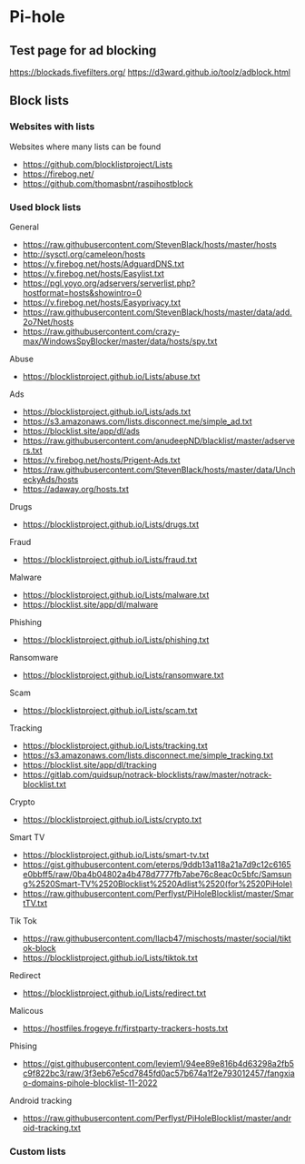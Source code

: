 # Pi-hole #

## Test page for ad blocking ##

https://blockads.fivefilters.org/
https://d3ward.github.io/toolz/adblock.html

## Block lists ##

### Websites with lists ###

Websites where many lists can be found
* https://github.com/blocklistproject/Lists
* https://firebog.net/
* https://github.com/thomasbnt/raspihostblock

### Used block lists ###

General
* https://raw.githubusercontent.com/StevenBlack/hosts/master/hosts
* http://sysctl.org/cameleon/hosts
* https://v.firebog.net/hosts/AdguardDNS.txt
* https://v.firebog.net/hosts/Easylist.txt
* https://pgl.yoyo.org/adservers/serverlist.php?hostformat=hosts&showintro=0
* https://v.firebog.net/hosts/Easyprivacy.txt
* https://raw.githubusercontent.com/StevenBlack/hosts/master/data/add.2o7Net/hosts
* https://raw.githubusercontent.com/crazy-max/WindowsSpyBlocker/master/data/hosts/spy.txt

Abuse
* https://blocklistproject.github.io/Lists/abuse.txt

Ads
* https://blocklistproject.github.io/Lists/ads.txt
* https://s3.amazonaws.com/lists.disconnect.me/simple_ad.txt
* https://blocklist.site/app/dl/ads
* https://raw.githubusercontent.com/anudeepND/blacklist/master/adservers.txt
* https://v.firebog.net/hosts/Prigent-Ads.txt
* https://raw.githubusercontent.com/StevenBlack/hosts/master/data/UncheckyAds/hosts
* https://adaway.org/hosts.txt

Drugs
* https://blocklistproject.github.io/Lists/drugs.txt

Fraud
* https://blocklistproject.github.io/Lists/fraud.txt

Malware
* https://blocklistproject.github.io/Lists/malware.txt
* https://blocklist.site/app/dl/malware

Phishing
* https://blocklistproject.github.io/Lists/phishing.txt

Ransomware
* https://blocklistproject.github.io/Lists/ransomware.txt

Scam
* https://blocklistproject.github.io/Lists/scam.txt

Tracking
* https://blocklistproject.github.io/Lists/tracking.txt
* https://s3.amazonaws.com/lists.disconnect.me/simple_tracking.txt
* https://blocklist.site/app/dl/tracking
* https://gitlab.com/quidsup/notrack-blocklists/raw/master/notrack-blocklist.txt

Crypto
* https://blocklistproject.github.io/Lists/crypto.txt

Smart TV
* https://blocklistproject.github.io/Lists/smart-tv.txt
* https://gist.githubusercontent.com/eterps/9ddb13a118a21a7d9c12c6165e0bbff5/raw/0ba4b04802a4b478d7777fb7abe76c8eac0c5bfc/Samsung%2520Smart-TV%2520Blocklist%2520Adlist%2520(for%2520PiHole)
* https://raw.githubusercontent.com/Perflyst/PiHoleBlocklist/master/SmartTV.txt

Tik Tok
* https://raw.githubusercontent.com/llacb47/mischosts/master/social/tiktok-block
* https://blocklistproject.github.io/Lists/tiktok.txt

Redirect
* https://blocklistproject.github.io/Lists/redirect.txt

Malicous
* https://hostfiles.frogeye.fr/firstparty-trackers-hosts.txt

Phising
* https://gist.githubusercontent.com/leviem1/94ee89e816b4d63298a2fb5c9f822bc3/raw/3f3eb67e5cd7845fd0ac57b674a1f2e793012457/fangxiao-domains-pihole-blocklist-11-2022

Android tracking
* https://raw.githubusercontent.com/Perflyst/PiHoleBlocklist/master/android-tracking.txt

### Custom lists ###
